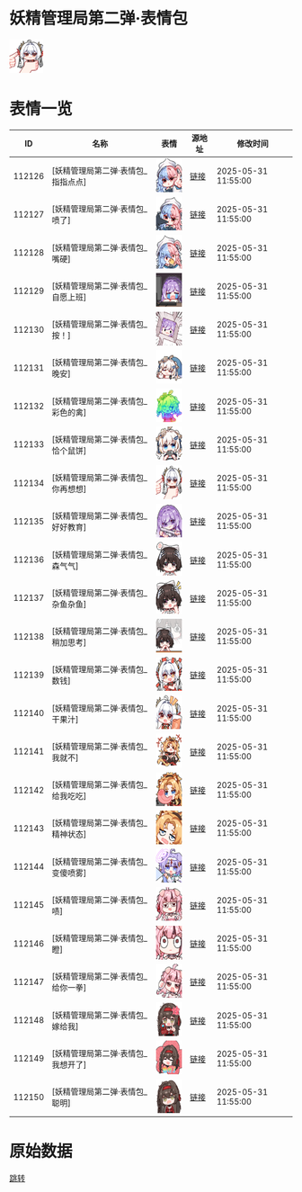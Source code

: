 # 妖精管理局第二弹·表情包

<img src="./cover.png" height="60" alt="cover" />

# 表情一览

|ID|名称|表情|源地址|修改时间|
|----|----|----|----|----|
|112126|[妖精管理局第二弹·表情包_指指点点]|<img src="./pic/112126_%5B妖精管理局第二弹·表情包_指指点点%5D.png" height="60" alt="指指点点"/>|[链接](https://i0.hdslb.com/bfs/garb/137aee6b55e3b86f2b0dd90cf8cd5bfd89120625.png)|2025-05-31 11:55:00|
|112127|[妖精管理局第二弹·表情包_喷了]|<img src="./pic/112127_%5B妖精管理局第二弹·表情包_喷了%5D.png" height="60" alt="喷了"/>|[链接](https://i0.hdslb.com/bfs/garb/d818150da832202d06be24d68d76c5e982883d96.png)|2025-05-31 11:55:00|
|112128|[妖精管理局第二弹·表情包_嘴硬]|<img src="./pic/112128_%5B妖精管理局第二弹·表情包_嘴硬%5D.png" height="60" alt="嘴硬"/>|[链接](https://i0.hdslb.com/bfs/garb/bf561db3618365dfaae8c792a21edc9d60a57254.png)|2025-05-31 11:55:00|
|112129|[妖精管理局第二弹·表情包_自愿上班]|<img src="./pic/112129_%5B妖精管理局第二弹·表情包_自愿上班%5D.png" height="60" alt="自愿上班"/>|[链接](https://i0.hdslb.com/bfs/garb/2fad89c92b3762a654f78aa706735505979710ea.png)|2025-05-31 11:55:00|
|112130|[妖精管理局第二弹·表情包_按！]|<img src="./pic/112130_%5B妖精管理局第二弹·表情包_按！%5D.png" height="60" alt="按！"/>|[链接](https://i0.hdslb.com/bfs/garb/98f75df735624742bf6d6f911612cfda532aa531.png)|2025-05-31 11:55:00|
|112131|[妖精管理局第二弹·表情包_晚安]|<img src="./pic/112131_%5B妖精管理局第二弹·表情包_晚安%5D.png" height="60" alt="晚安"/>|[链接](https://i0.hdslb.com/bfs/garb/6bdef7f5ab744f555e442242df5825dff0800501.png)|2025-05-31 11:55:00|
|112132|[妖精管理局第二弹·表情包_彩色的禽]|<img src="./pic/112132_%5B妖精管理局第二弹·表情包_彩色的禽%5D.png" height="60" alt="彩色的禽"/>|[链接](https://i0.hdslb.com/bfs/garb/a64b0a82823919f5d20b59c6223990341265819d.png)|2025-05-31 11:55:00|
|112133|[妖精管理局第二弹·表情包_恰个鼠饼]|<img src="./pic/112133_%5B妖精管理局第二弹·表情包_恰个鼠饼%5D.png" height="60" alt="恰个鼠饼"/>|[链接](https://i0.hdslb.com/bfs/garb/8a6a77521e6986f3f45cc57d6c826d17893cc09d.png)|2025-05-31 11:55:00|
|112134|[妖精管理局第二弹·表情包_你再想想]|<img src="./pic/112134_%5B妖精管理局第二弹·表情包_你再想想%5D.png" height="60" alt="你再想想"/>|[链接](https://i0.hdslb.com/bfs/garb/a6314022925bf1cf19f827074204dcdfea073f96.png)|2025-05-31 11:55:00|
|112135|[妖精管理局第二弹·表情包_好好教育]|<img src="./pic/112135_%5B妖精管理局第二弹·表情包_好好教育%5D.png" height="60" alt="好好教育"/>|[链接](https://i0.hdslb.com/bfs/garb/bb78a2ded9687ed9e5f29acee4f7766f17a7cf70.png)|2025-05-31 11:55:00|
|112136|[妖精管理局第二弹·表情包_森气气]|<img src="./pic/112136_%5B妖精管理局第二弹·表情包_森气气%5D.png" height="60" alt="森气气"/>|[链接](https://i0.hdslb.com/bfs/garb/23ce9a4fd735b5613dc1ffaf1faa69dd7e88e3d3.png)|2025-05-31 11:55:00|
|112137|[妖精管理局第二弹·表情包_杂鱼杂鱼]|<img src="./pic/112137_%5B妖精管理局第二弹·表情包_杂鱼杂鱼%5D.png" height="60" alt="杂鱼杂鱼"/>|[链接](https://i0.hdslb.com/bfs/garb/4a0ff6b80b1c33d9f01b539ecfc51ec0325e0bf6.png)|2025-05-31 11:55:00|
|112138|[妖精管理局第二弹·表情包_稍加思考]|<img src="./pic/112138_%5B妖精管理局第二弹·表情包_稍加思考%5D.png" height="60" alt="稍加思考"/>|[链接](https://i0.hdslb.com/bfs/garb/2cfe76bf9de1fbe11fd21d21df5e7668d70a4db1.png)|2025-05-31 11:55:00|
|112139|[妖精管理局第二弹·表情包_数钱]|<img src="./pic/112139_%5B妖精管理局第二弹·表情包_数钱%5D.png" height="60" alt="数钱"/>|[链接](https://i0.hdslb.com/bfs/garb/9683b26ef807077726ed2acb09d7e16e602cfe42.png)|2025-05-31 11:55:00|
|112140|[妖精管理局第二弹·表情包_干果汁]|<img src="./pic/112140_%5B妖精管理局第二弹·表情包_干果汁%5D.png" height="60" alt="干果汁"/>|[链接](https://i0.hdslb.com/bfs/garb/f14144baafb718485fdf74b0d961055b84b6e4fb.png)|2025-05-31 11:55:00|
|112141|[妖精管理局第二弹·表情包_我就不]|<img src="./pic/112141_%5B妖精管理局第二弹·表情包_我就不%5D.png" height="60" alt="我就不"/>|[链接](https://i0.hdslb.com/bfs/garb/6d416de0b7389fea0c8765995cc8e9e0f6a4a5fa.png)|2025-05-31 11:55:00|
|112142|[妖精管理局第二弹·表情包_给我吃吃]|<img src="./pic/112142_%5B妖精管理局第二弹·表情包_给我吃吃%5D.png" height="60" alt="给我吃吃"/>|[链接](https://i0.hdslb.com/bfs/garb/a7a7b7ddeaa60f83bd4cd605577c29026902edef.png)|2025-05-31 11:55:00|
|112143|[妖精管理局第二弹·表情包_精神状态]|<img src="./pic/112143_%5B妖精管理局第二弹·表情包_精神状态%5D.png" height="60" alt="精神状态"/>|[链接](https://i0.hdslb.com/bfs/garb/b6717509c35d41885282ccd2e9bd9194f966de4f.png)|2025-05-31 11:55:00|
|112144|[妖精管理局第二弹·表情包_变傻喷雾]|<img src="./pic/112144_%5B妖精管理局第二弹·表情包_变傻喷雾%5D.png" height="60" alt="变傻喷雾"/>|[链接](https://i0.hdslb.com/bfs/garb/559bce71c837aa9f25fb4681f4474f5f7421cec2.png)|2025-05-31 11:55:00|
|112145|[妖精管理局第二弹·表情包_啧]|<img src="./pic/112145_%5B妖精管理局第二弹·表情包_啧%5D.png" height="60" alt="啧"/>|[链接](https://i0.hdslb.com/bfs/garb/8afa58767776f08cef8832f1e1029d17f541fed8.png)|2025-05-31 11:55:00|
|112146|[妖精管理局第二弹·表情包_瞪]|<img src="./pic/112146_%5B妖精管理局第二弹·表情包_瞪%5D.png" height="60" alt="瞪"/>|[链接](https://i0.hdslb.com/bfs/garb/303b8a1a0c3c6e9f6ff7e7e295898f6e5a125662.png)|2025-05-31 11:55:00|
|112147|[妖精管理局第二弹·表情包_给你一拳]|<img src="./pic/112147_%5B妖精管理局第二弹·表情包_给你一拳%5D.png" height="60" alt="给你一拳"/>|[链接](https://i0.hdslb.com/bfs/garb/4ac9994ec33ceb17f70a9af7f8f93ade03ccc751.png)|2025-05-31 11:55:00|
|112148|[妖精管理局第二弹·表情包_嫁给我]|<img src="./pic/112148_%5B妖精管理局第二弹·表情包_嫁给我%5D.png" height="60" alt="嫁给我"/>|[链接](https://i0.hdslb.com/bfs/garb/1ff1284b7af97b215831d04d6c00fd1ca605b362.png)|2025-05-31 11:55:00|
|112149|[妖精管理局第二弹·表情包_我想开了]|<img src="./pic/112149_%5B妖精管理局第二弹·表情包_我想开了%5D.png" height="60" alt="我想开了"/>|[链接](https://i0.hdslb.com/bfs/garb/c4e7a16aaf81597a8d93f1a33b3c697e42ada496.png)|2025-05-31 11:55:00|
|112150|[妖精管理局第二弹·表情包_聪明]|<img src="./pic/112150_%5B妖精管理局第二弹·表情包_聪明%5D.png" height="60" alt="聪明"/>|[链接](https://i0.hdslb.com/bfs/garb/bd1df26df74146299a7717d83f88d949610172dc.png)|2025-05-31 11:55:00|

# 原始数据

[跳转](./raw.json)

